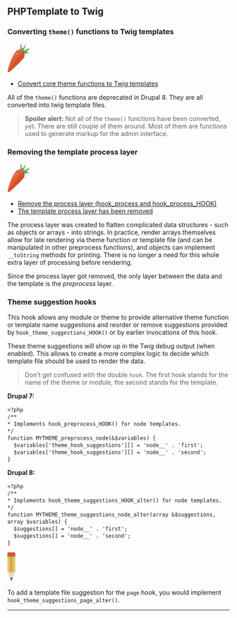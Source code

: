 ## PHPTemplate to Twig

### Converting `theme()` functions to Twig templates

![](../img/icons/carrot.png)

- [Convert core theme functions to Twig templates](https://www.drupal.org/node/1757550)

All of the `theme()` functions are deprecated in Drupal 8. They are all converted into twig template files.

> **Spoiler alert:** Not all of the `theme()` functions have been converted, *yet*. There are still couple of them around. Most of them are functions used to generate markup for the admin interface.

### Removing the template process layer

![](../img/icons/carrot.png)

- [Remove the process layer (hook_process and hook_process_HOOK)](https://www.drupal.org/node/1843650)
- [The template process layer has been removed](https://www.drupal.org/node/2038981)

The process layer was created to flatten complicated data structures - such as objects or arrays - into strings. In practice, render arrays themselves allow for late rendering via theme function or template file (and can be manipulated in other preprocess functions), and objects can implement `__toString` methods for printing. There is no longer a need for this whole extra layer of processing before rendering.

Since the process layer got removed, the only layer between the data and the template is the *preprocess* layer.

### Theme suggestion hooks

This hook allows any module or theme to provide alternative theme function or template name suggestions and reorder or remove suggestions provided by `hook_theme_suggestions_HOOK()` or by earlier invocations of this hook.

These theme suggestions will show up in the Twig debug output (when enabled). This allows to create a more complex logic to decide which template file should be used to render the data.

> Don't get confused with the double `hook`. The first hook stands for the name of the theme or module, the second stands for the template.

**Drupal 7:**

    <?php
    /**
    * Implements hook_preprocess_HOOK() for node templates.
    */
    function MYTHEME_preprocess_node(&$variables) {
      $variables['theme_hook_suggestions'][] = 'node__' . 'first';
      $variables['theme_hook_suggestions'][] = 'node__' . 'second';
    }

**Drupal 8:**

    <?php
    /**
    * Implements hook_theme_suggestions_HOOK_alter() for node templates.
    */
    function MYTHEME_theme_suggestions_node_alter(array &$suggestions, array $variables) {
      $suggestions[] = 'node__' . 'first';
      $suggestions[] = 'node__' . 'second';
    }

![](../img/icons/pensil.png)

To add a template file suggestion for the `page` hook, you would implement `hook_theme_suggestions_page_alter()`.

***
